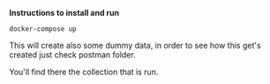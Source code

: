 **Instructions to install and run**



`docker-compose up`

This will create also some dummy data, in order to see how this get's created just check postman folder.

You'll find there the collection that is run.
